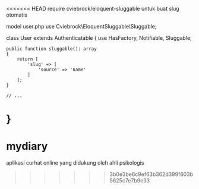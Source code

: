 <<<<<<< HEAD
require cviebrock/eloquent-sluggable untuk buat slug otomatis

model user.php
use Cviebrock\EloquentSluggable\Sluggable;

class User extends Authenticatable
{
    use HasFactory, Notifiable, Sluggable;

    public function sluggable(): array
    {
        return [
            'slug' => [
                'source' => 'name'
            ]
        ];
    }

    // ...
}
=======
# mydiary
aplikasi curhat online yang didukung oleh ahli psikologis
>>>>>>> 3b0e3be6c9ef63b362d399f603b5625c7e7b9e33
